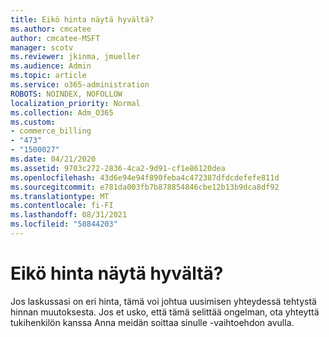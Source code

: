 ```yaml
---
title: Eikö hinta näytä hyvältä?
ms.author: cmcatee
author: cmcatee-MSFT
manager: scotv
ms.reviewer: jkinma, jmueller
ms.audience: Admin
ms.topic: article
ms.service: o365-administration
ROBOTS: NOINDEX, NOFOLLOW
localization_priority: Normal
ms.collection: Adm_O365
ms.custom:
- commerce_billing
- "473"
- "1500027"
ms.date: 04/21/2020
ms.assetid: 9703c272-2836-4ca2-9d91-cf1e86120dea
ms.openlocfilehash: 43d6e94e94f890feba4c472387dfdcdefefe811d
ms.sourcegitcommit: e781da003fb7b878854846cbe12b13b9dca8df92
ms.translationtype: MT
ms.contentlocale: fi-FI
ms.lasthandoff: 08/31/2021
ms.locfileid: "58844203"
---
```

# <a name="price-doesnt-look-correct"></a>Eikö hinta näytä hyvältä?

Jos laskussasi on eri hinta, tämä voi johtua uusimisen yhteydessä tehtystä hinnan muutoksesta. Jos et usko, että tämä selittää ongelman, ota yhteyttä tukihenkilön kanssa Anna meidän soittaa sinulle -vaihtoehdon avulla.